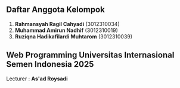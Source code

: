 ## Daftar Anggota Kelompok  

1. **Rahmansyah Ragil Cahyadi** (3012310034)  
2. **Muhammad Amirun Nadhif** (3012310019)  
3. **Ruziqna Hadikafilardi Muhtarom** (3012310039)  

## Web Programming Universitas Internasional Semen Indonesia 2025
Lecturer : **As'ad Roysadi**
